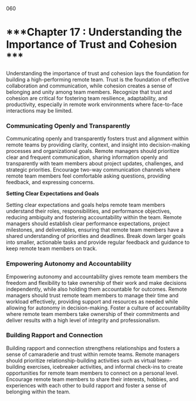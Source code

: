060

# ***Chapter 17 : Understanding the Importance of Trust and Cohesion ***

Understanding the importance of trust and cohesion lays the foundation for building a high-performing remote team. Trust is the foundation of effective collaboration and communication, while cohesion creates a sense of belonging and unity among team members. Recognize that trust and cohesion are critical for fostering team resilience, adaptability, and productivity, especially in remote work environments where face-to-face interactions may be limited.

### **Communicating Openly and Transparently**

Communicating openly and transparently fosters trust and alignment within remote teams by providing clarity, context, and insight into decision-making processes and organizational goals. Remote managers should prioritize clear and frequent communication, sharing information openly and transparently with team members about project updates, challenges, and strategic priorities. Encourage two-way communication channels where remote team members feel comfortable asking questions, providing feedback, and expressing concerns.

**Setting Clear Expectations and Goals**

Setting clear expectations and goals helps remote team members understand their roles, responsibilities, and performance objectives, reducing ambiguity and fostering accountability within the team. Remote managers should establish clear performance expectations, project milestones, and deliverables, ensuring that remote team members have a shared understanding of priorities and deadlines. Break down larger goals into smaller, actionable tasks and provide regular feedback and guidance to keep remote team members on track.

### **Empowering Autonomy and Accountability**

Empowering autonomy and accountability gives remote team members the freedom and flexibility to take ownership of their work and make decisions independently, while also holding them accountable for outcomes. Remote managers should trust remote team members to manage their time and workload effectively, providing support and resources as needed while allowing for autonomy in decision-making. Foster a culture of accountability where remote team members take ownership of their commitments and deliver results with a high level of integrity and professionalism.

### **Building Rapport and Connection**

Building rapport and connection strengthens relationships and fosters a sense of camaraderie and trust within remote teams. Remote managers should prioritize relationship-building activities such as virtual team-building exercises, icebreaker activities, and informal check-ins to create opportunities for remote team members to connect on a personal level. Encourage remote team members to share their interests, hobbies, and experiences with each other to build rapport and foster a sense of belonging within the team.


